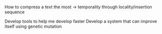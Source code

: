 How to compress a text the most
-> temporality through locality/insertion sequence

Develop tools to help me develop faster
Develop a system that can improve itself using genetic mutation
